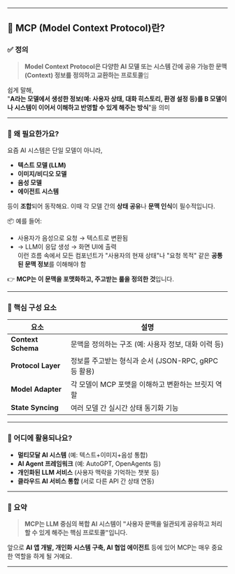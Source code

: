 
---

## 🧠 MCP (Model Context Protocol)란?

### ✅ 정의
> **Model Context Protocol은 다양한 AI 모델 또는 시스템 간에 공유 가능한 문맥(Context) 정보를 정의하고 교환하는 프로토콜**임

쉽게 말해,  
"**A라는 모델에서 생성한 정보(예: 사용자 상태, 대화 히스토리, 환경 설정 등)를 B 모델이나 시스템이 이어서 이해하고 반영할 수 있게 해주는 방식**"을 의미

---

### 🔄 왜 필요한가요?

요즘 AI 시스템은 단일 모델이 아니라,  
- **텍스트 모델 (LLM)**  
- **이미지/비디오 모델**  
- **음성 모델**  
- **에이전트 시스템**

등이 **조합**되어 동작해요. 이때 각 모델 간의 **상태 공유**나 **문맥 인식**이 필수적입니다.

📦 예를 들어:
- 사용자가 음성으로 요청 → 텍스트로 변환됨  
- → LLM이 응답 생성 → 화면 UI에 출력  
이런 흐름 속에서 모든 컴포넌트가 "사용자의 현재 상태"나 "요청 목적" 같은 **공통된 문맥 정보**를 이해해야 함

👉 **MCP는 이 문맥을 포맷화하고, 주고받는 룰을 정의한 것**입니다.

---

### 🧩 핵심 구성 요소

| 요소 | 설명 |
|------|------|
| **Context Schema** | 문맥을 정의하는 구조 (예: 사용자 정보, 대화 이력 등) |
| **Protocol Layer** | 정보를 주고받는 형식과 순서 (JSON-RPC, gRPC 등 활용) |
| **Model Adapter** | 각 모델이 MCP 포맷을 이해하고 변환하는 브릿지 역할 |
| **State Syncing** | 여러 모델 간 실시간 상태 동기화 기능 |

---

### 🧠 어디에 활용되나요?
- **멀티모달 AI 시스템** (예: 텍스트+이미지+음성 통합)
- **AI Agent 프레임워크** (예: AutoGPT, OpenAgents 등)
- **개인화된 LLM 서비스** (사용자 맥락을 기억하는 챗봇 등)
- **클라우드 AI 서비스 통합** (서로 다른 API 간 상태 연동)

---

### 📌 요약
> **MCP는 LLM 중심의 복합 AI 시스템이 "사용자 문맥을 일관되게 공유하고 처리할 수 있게 해주는 핵심 프로토콜"입니다.**

앞으로 **AI 앱 개발, 개인화 시스템 구축, AI 협업 에이전트** 등에 있어 MCP는 매우 중요한 역할을 하게 될 거예요.

---
